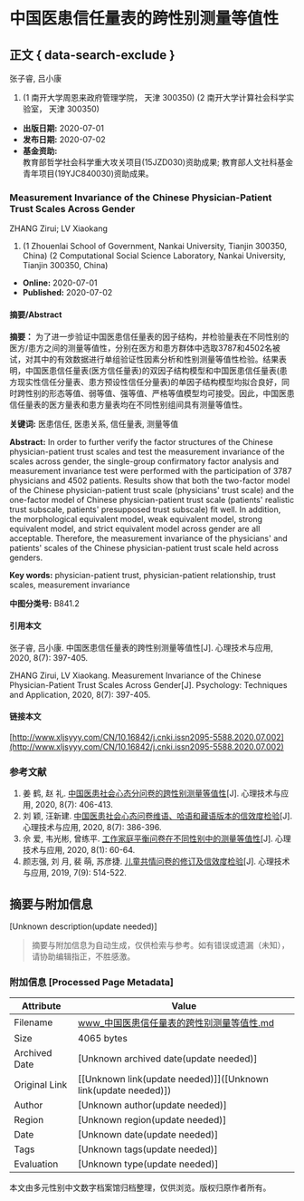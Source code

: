 # 中国医患信任量表的跨性别测量等值性

## 正文 { data-search-exclude }


张子睿, 吕小康  

1.  (1 南开大学周恩来政府管理学院， 天津 300350) (2 南开大学计算社会科学实验室， 天津 300350)

-   **出版日期:** 2020-07-01 
-   **发布日期:** 2020-07-02
-   **基金资助:**  
    教育部哲学社会科学重大攻关项目(15JZD030)资助成果; 教育部人文社科基金青年项目(19YJC840030)资助成果。

### Measurement Invariance of the Chinese Physician-Patient Trust Scales Across Gender

ZHANG Zirui; LV Xiaokang  

1.  (1 Zhouenlai School of Government, Nankai University, Tianjin 300350, China) (2 Computational Social Science Laboratory, Nankai University, Tianjin 300350, China)

-   **Online:** 2020-07-01 
-   **Published:** 2020-07-02

#### 摘要/Abstract

**摘要：** 为了进一步验证中国医患信任量表的因子结构，并检验量表在不同性别的医方/患方之间的测量等值性，分别在医方和患方群体中选取3787和4502名被试，对其中的有效数据进行单组验证性因素分析和性别测量等值性检验。结果表明，中国医患信任量表(医方信任量表)的双因子结构模型和中国医患信任量表(患方现实性信任分量表、患方预设性信任分量表)的单因子结构模型均拟合良好，同时跨性别的形态等值、弱等值、强等值、严格等值模型均可接受。因此，中国医患信任量表的医方量表和患方量表均在不同性别组间具有测量等值性。

**关键词:** 医患信任, 医患关系, 信任量表, 测量等值

**Abstract:** In order to further verify the factor structures of the Chinese physician-patient trust scales and test the measurement invariance of the scales across gender, the single-group confirmatory factor analysis and measurement invariance test were performed with the participation of 3787 physicians and 4502 patients. Results show that both the two-factor model of the Chinese physician-patient trust scale (physicians' trust scale) and the one-factor model of Chinese physician-patient trust scale (patients' realistic trust subscale, patients' presupposed trust subscale) fit well. In addition, the morphological equivalent model, weak equivalent model, strong equivalent model, and strict equivalent model across gender are all acceptable. Therefore, the measurement invariance of the physicians' and patients' scales of the Chinese physician-patient trust scale held across genders.

**Key words:** physician-patient trust, physician-patient relationship, trust scales, measurement invariance

**中图分类号:** B841.2

#### 引用本文

张子睿, 吕小康. 中国医患信任量表的跨性别测量等值性[J]. 心理技术与应用, 2020, 8(7): 397-405.

ZHANG Zirui, LV Xiaokang. Measurement Invariance of the Chinese Physician-Patient Trust Scales Across Gender[J]. Psychology: Techniques and Application, 2020, 8(7): 397-405.

#### 链接本文

[http://www.xljsyyy.com/CN/10.16842/j.cnki.issn2095-5588.2020.07.002](http://www.xljsyyy.com/CN/10.16842/j.cnki.issn2095-5588.2020.07.002)

### 参考文献

1. 姜 鹤, 赵 礼. [中国医患社会心态分问卷的跨性别测量等值性](http://www.xljsyyy.com/CN/10.16842/j.cnki.issn2095-5588.2020.07.003)[J]. 心理技术与应用, 2020, 8(7): 406-413.
2. 刘 颖, 汪新建. [中国医患社会心态问卷维语、哈语和藏语版本的信效度检验](http://www.xljsyyy.com/CN/10.16842/j.cnki.issn2095-5588.2020.07.001)[J]. 心理技术与应用, 2020, 8(7): 386-396.
3. 佘 爱, 韦光彬, 曾练平. [工作家庭平衡问卷在不同性别中的测量等值性](http://www.xljsyyy.com/CN/10.16842/j.cnki.issn2095-5588.2020.01.008)[J]. 心理技术与应用, 2020, 8(1): 60-64.
4. 颜志强, 刘 月, 裴 萌, 苏彦捷. [儿童共情问卷的修订及信效度检验](http://www.xljsyyy.com/CN/10.16842/j.cnki.issn2095-5588.2019.09.001)[J]. 心理技术与应用, 2019, 7(9): 514-522.
<!-- tcd_original_link http://www.xljsyyy.com/CN/10.16842/j.cnki.issn2095-5588.2020.07.002 -->


## 摘要与附加信息

<!-- tcd_abstract -->
[Unknown description(update needed)]
<!-- tcd_abstract_end -->

> 摘要与附加信息为自动生成，仅供检索与参考。如有错误或遗漏（未知），请协助编辑指正，不胜感激。

### 附加信息 [Processed Page Metadata]

| Attribute       | Value                                  |
|-----------------|----------------------------------------|
| Filename        | www_中国医患信任量表的跨性别测量等值性.md                             |
| Size            | 4065 bytes                           |
| Archived Date   | [Unknown archived date(update needed)]                             |
| Original Link   | [[Unknown link(update needed)]]([Unknown link(update needed)])                       |
| Author          | [Unknown author(update needed)]                               |
| Region          | [Unknown region(update needed)]                               |
| Date            | [Unknown date(update needed)]                                 |
| Tags            | [Unknown tags(update needed)]                                 |
| Evaluation            | [Unknown type(update needed)]                                 |
<!-- tcd_table_end -->

本文由多元性别中文数字档案馆归档整理，仅供浏览。版权归原作者所有。
